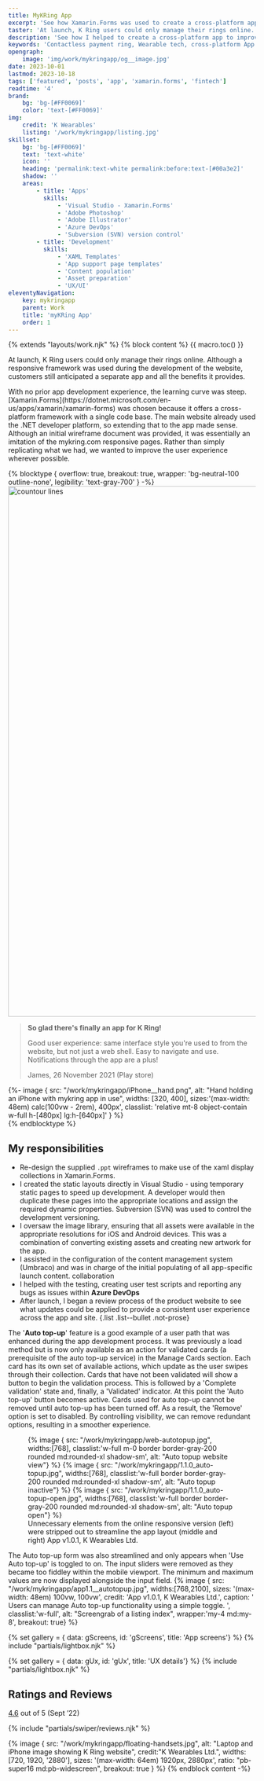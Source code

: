```yaml
---
title: MyKRing App
excerpt: 'See how Xamarin.Forms was used to create a cross-platform app to improve the customer experience and make authentication easier.'
taster: 'At launch, K Ring users could only manage their rings online. Despite having an advanced responsive framework the website, customers still anticipated a separate app and all the simplicity it provides. See how we created a cross-platform solution with Xamarin.Forms.'
description: 'See how I helped to create a cross-platform app to improve the customer experience and make authentication easier.'
keywords: 'Contactless payment ring, Wearable tech, cross-platform App development, iOS, Android, Xamarin.Forms, Azure DevOps, authentication, validation'
opengraph:
    image: 'img/work/mykringapp/og__image.jpg'
date: 2023-10-01
lastmod: 2023-10-18
tags: ['featured', 'posts', 'app', 'xamarin.forms', 'fintech']
readtime: '4'
brand:
    bg: 'bg-[#FF0069]'
    color: 'text-[#FF0069]'
img:
    credit: 'K Wearables'
    listing: '/work/mykringapp/listing.jpg'
skillset:
    bg: 'bg-[#FF0069]'
    text: 'text-white'
    icon: ''
    heading: 'permalink:text-white permalink:before:text-[#00a3e2]'
    shadow: ''
    areas:
        - title: 'Apps'
          skills:
              - 'Visual Studio - Xamarin.Forms'
              - 'Adobe Photoshop'
              - 'Adobe Illustrator'
              - 'Azure DevOps'
              - 'Subversion (SVN) version control'
        - title: 'Development'
          skills:
              - 'XAML Templates'
              - 'App support page templates'
              - 'Content population'
              - 'Asset preparation'
              - 'UX/UI'
eleventyNavigation:
    key: mykringapp
    parent: Work
    title: 'myKRing App'
    order: 1
---
```


{% extends "layouts/work.njk" %}
{% block content %}
{{ macro.toc() }}

  <p class="lead">
    At launch, K&nbsp;Ring users could only manage their rings online. Although a responsive framework was used during the development of the website, customers still anticipated a separate app and all the benefits it provides.
  </p>
  With no prior app development experience, the learning curve was steep. [Xamarin.Forms](https://dotnet.microsoft.com/en-us/apps/xamarin/xamarin-forms) was chosen because it offers a cross-platform framework with a single code base. The main website already used the .NET developer platform, so extending that to the app made sense.
  Although an initial wireframe document was provided, it was essentially an imitation of the mykring.com responsive pages. Rather than simply replicating what we had, we wanted to improve the user experience wherever possible.

{% blocktype { overflow: true, breakout: true, wrapper: 'bg-neutral-100 outline-none', legibility: 'text-gray-700'  } -%}
<img src="/img/details/contour__16--cr.svg"
       class="absolute inset-0 object-cover w-full h-full"
       width="1920"
       height="1080"
       alt="countour lines">

  <div class="relative grid grid-rows-1 grid-cols-1 md:grid-cols-2 lg:grid-cols-block60 min-h-block gap-8 max-w-container mx-auto">
    <div class="md:order-2 self-center rte {{ utilities.tramline.y }}">
      <blockquote class="not-prose italic pl-0 m-0 text-xl md:text-2xl xl:text-3xl">
        <p class="font-headline mb-4">
          <strong>So glad there's finally an app for K&nbsp;Ring!</strong>
        </p>
        <p>
          Good user experience: same interface style you're used to from the website, but not just a web shell. Easy to navigate and use. Notifications through the app are a plus!
        </p>
        <p class="cite">
          <span class="text-yellow-500 text-sm mr-1"><i class="fa-solid fa-star"></i><i class="fa-solid fa-star"></i><i class="fa-solid fa-star"></i><i class="fa-solid fa-star"></i><i class="fa-solid fa-star"></i></span> James, 26 November 2021 (Play store)
        </p>
      </blockquote>
    </div>
    <div class="md:order-1 self-end">
      {%- image { src: "/work/mykringapp/iPhone__hand.png", alt: "Hand holding an iPhone with mykring app in use", widths: [320, 400], sizes:'(max-width: 48em) calc(100vw - 2rem), 400px', classlist: 'relative mt-8 object-contain w-full h-[480px] lg:h-[640px]' } %}
    </div>
  </div>
{% endblocktype %}

## My responsibilities

-   Re-design the supplied `.ppt` wireframes to make use of the xaml display collections in Xamarin.Forms.
-   I created the static layouts directly in Visual Studio - using temporary static pages to speed up development. A developer would then duplicate these pages into the appropriate locations and assign the required dynamic properties. Subversion (SVN) was used to control the development versioning.
-   I oversaw the image library, ensuring that all assets were available in the appropriate resolutions for iOS and Android devices. This was a combination of converting existing assets and creating new artwork for the app.
-   I assisted in the configuration of the content management system (Umbraco) and was in charge of the initial populating of all app-specific launch content. <span class="label label--info !m-0">collaboration</span>
-   I helped with the testing, creating user test scripts and reporting any bugs as issues within **Azure DevOps**
-   After launch, I began a review process of the product website to see what updates could be applied to provide a consistent user experience across the app and site.
    {.list .list--bullet .not-prose}

The '**Auto top-up**' feature is a good example of a user path that was enhanced during the app development process. It was previously a load method but is now only available as an action for validated cards (a prerequisite of the auto top-up service) in the Manage Cards section.
Each card has its own set of available actions, which update as the user swipes through their collection. Cards that have not been validated will show a button to begin the validation process. This is followed by a 'Complete validation' state and, finally, a 'Validated' indicator. At this point the 'Auto top-up' button becomes active. Cards used for auto top-up cannot be removed until auto top-up has been turned off. As a result, the 'Remove' option is set to disabled.
By controlling visibility, we can remove redundant options, resulting in a smoother experience.

<figure class="not-prose">
  <div class="grid grid-cols-3 auto-rows-auto gap-4 md:gap-8 my-8">
    {% image { src: "/work/mykringapp/web-autotopup.jpg", widths:[768], classlist:'w-full m-0 border border-gray-200 rounded md:rounded-xl shadow-sm', alt: "Auto topup website view"} %}
    {% image { src: "/work/mykringapp/1.1.0_auto-topup.jpg", widths:[768], classlist:'w-full border border-gray-200 rounded md:rounded-xl shadow-sm', alt: "Auto topup inactive"} %}
    {% image { src: "/work/mykringapp/1.1.0_auto-topup-open.jpg", widths:[768], classlist:'w-full border border-gray-200 rounded md:rounded-xl shadow-sm', alt: "Auto topup open"} %}
  </div>
  <figcaption class="border-b border-gray-200 pb-4 mt-4 text-sm flex justify-between">
    Unnecessary elements from the online responsive version (left) were stripped out to streamline the app layout (middle and right) <span class="text-xs">App v1.0.1, K Wearables Ltd.</span>
  </figcaption>
</figure>

The Auto top-up form was also streamlined and only appears when 'Use Auto top-up' is toggled to on. The input sliders were removed as they became too fiddley within the mobile viewport. The minimum and maximum values are now displayed alongside the input field.
{% image { src: "/work/mykringapp/app1.1__autotopup.jpg", widths:[768,2100], sizes: '(max-width: 48em) 100vw, 100vw', credit: 'App v1.0.1, K Wearables Ltd.', caption: ' Users can manage Auto top-up functionality using a simple toggle. ', classlist:'w-full', alt: "Screengrab of a listing index", wrapper:'my-4 md:my-8', breakout: true} %}

{% set gallery = { data: gScreens, id: 'gScreens', title: 'App screens'} %}
{% include "partials/lightbox.njk" %}

{% set gallery = { data: gUx, id: 'gUx', title: 'UX details'} %}
{% include "partials/lightbox.njk" %}

## Ratings and Reviews

<p>
  <a href="https://apps.apple.com/gb/app/mykring/id1578688520?see-all=reviews"
     class="link external"
     target="_blank"><span class="text-4xl font-black">4.6</span></a> out of 5 <span class="text-sm">(Sept &rsquo;22)</span>
</p>

{% include "partials/swiper/reviews.njk" %}

{% image { src: "/work/mykringapp/floating-handsets.jpg", alt: "Laptop and iPhone image showing K Ring website", credit:"K Wearables Ltd.", widths: [720, 1920, '2880'], sizes: '(max-width: 64em) 1920px, 2880px', ratio: "pb-super16 md:pb-widescreen", breakout: true } %}
{% endblock content -%}
